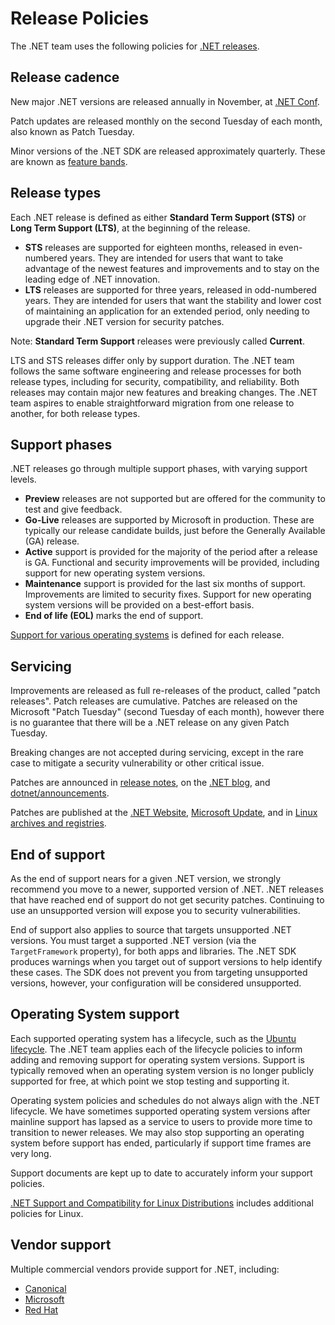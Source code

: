# Release Policies

The .NET team uses the following policies for [.NET releases](releases.md).

## Release cadence

New major .NET versions are released annually in November, at [.NET Conf](https://www.dotnetconf.net/).

Patch updates are released monthly on the second Tuesday of each month, also known as Patch Tuesday.

Minor versions of the .NET SDK are released approximately quarterly. These are known as [feature bands](https://learn.microsoft.com/dotnet/core/releases-and-support#feature-bands-sdk-only).

## Release types

Each .NET release is defined as either **Standard Term Support (STS)** or **Long Term Support (LTS)**, at the beginning of the release.

* **STS** releases are supported for eighteen months, released in even-numbered years. They are intended for users that want to take advantage of the newest features and improvements and to stay on the leading edge of .NET innovation.
* **LTS** releases are supported for three years, released in odd-numbered years. They are intended for users that want the stability and lower cost of maintaining an application for an extended period, only needing to upgrade their .NET version for security patches.

Note: **Standard Term Support** releases were previously called **Current**.

LTS and STS releases differ only by support duration. The .NET team follows the same software engineering and release processes for both release types, including for security, compatibility, and reliability. Both releases may contain major new features and breaking changes. The .NET team aspires to enable straightforward migration from one release to another, for both release types.

## Support phases

.NET releases go through multiple support phases, with varying support levels.

* **Preview** releases are not supported but are offered for the community to test and give feedback.
* **Go-Live** releases are supported by Microsoft in production. These are typically our release candidate builds, just before the Generally Available (GA) release.
* **Active** support is provided for the majority of the period after a release is GA. Functional and security improvements will be provided, including support for new operating system versions.
* **Maintenance** support is provided for the last six months of support. Improvements are limited to security fixes. Support for new operating system versions will be provided on a best-effort basis.
* **End of life (EOL)** marks the end of support.

[Support for various operating systems](os-lifecycle-policy.md) is defined for each release.

## Servicing

Improvements are released as full re-releases of the product, called "patch releases". Patch releases are cumulative. Patches are released on the Microsoft "Patch Tuesday" (second Tuesday of each month), however there is no guarantee that there will be a .NET release on any given Patch Tuesday.

Breaking changes are not accepted during servicing, except in the rare case to mitigate a security vulnerability or other critical issue.

Patches are announced in [release notes](release-notes/README.md), on the [.NET blog](https://devblogs.microsoft.com/dotnet/category/maintenance-and-updates/), and [dotnet/announcements](https://github.com/dotnet/announcements/labels/Monthly-Update).

Patches are published at the [.NET Website](https://dotnet.microsoft.com/download/dotnet), [Microsoft Update](https://devblogs.microsoft.com/dotnet/net-core-updates-coming-to-microsoft-update/), and in [Linux archives and registries](./linux.md).

## End of support

As the end of support nears for a given .NET version, we strongly recommend you move to a newer, supported version of .NET. .NET releases that have reached end of support do not get security patches. Continuing to use an unsupported version will expose you to security vulnerabilities.

End of support also applies to source that targets unsupported .NET versions. You must target a supported .NET version (via the `TargetFramework` property), for both apps and libraries. The .NET SDK produces warnings when you target out of support versions to help identify these cases. The SDK does not prevent you from targeting unsupported versions, however, your configuration will be considered unsupported.

## Operating System support

Each supported operating system has a lifecycle, such as the [Ubuntu lifecycle](https://ubuntu.com/about/release-cycle). The .NET team applies each of the lifecycle policies to inform adding and removing support for operating system versions. Support is typically removed when an operating system version is no longer publicly supported for free, at which point we stop testing and supporting it.

Operating system policies and schedules do not always align with the .NET lifecycle. We have sometimes supported operating system versions after mainline support has lapsed as a service to users to provide more time to transition to newer releases. We may also stop supporting an operating system before support has ended, particularly if support time frames are very long.

Support documents are kept up to date to accurately inform your support policies.

[.NET Support and Compatibility for Linux Distributions](./linux-support.md) includes additional policies for Linux.

## Vendor support

Multiple commercial vendors provide support for .NET, including:

* [Canonical](https://ubuntu.com/blog/install-dotnet-on-ubuntu)
* [Microsoft](microsoft-support.md)
* [Red Hat](http://redhatloves.net/)
